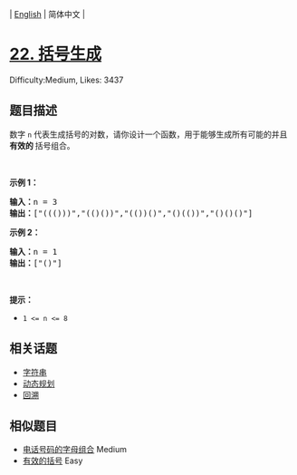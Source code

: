 
| [English](README_EN.md) | 简体中文 |

# [22. 括号生成](https://leetcode.cn/problems/generate-parentheses/)
Difficulty:Medium, Likes: 3437

## 题目描述

<p>数字 <code>n</code>&nbsp;代表生成括号的对数，请你设计一个函数，用于能够生成所有可能的并且 <strong>有效的 </strong>括号组合。</p>

<p>&nbsp;</p>

<p><strong>示例 1：</strong></p>

<pre>
<strong>输入：</strong>n = 3
<strong>输出：</strong>["((()))","(()())","(())()","()(())","()()()"]
</pre>

<p><strong>示例 2：</strong></p>

<pre>
<strong>输入：</strong>n = 1
<strong>输出：</strong>["()"]
</pre>

<p>&nbsp;</p>

<p><strong>提示：</strong></p>

<ul>
	<li><code>1 &lt;= n &lt;= 8</code></li>
</ul>


## 相关话题

- [字符串](https://leetcode.cn/tag/string/)
- [动态规划](https://leetcode.cn/tag/dynamic-programming/)
- [回溯](https://leetcode.cn/tag/backtracking/)

## 相似题目

- [电话号码的字母组合](../letter-combinations-of-a-phone-number/README.md) Medium 
- [有效的括号](../valid-parentheses/README.md) Easy 
